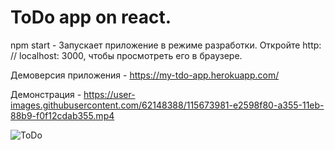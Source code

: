 # ToDo app on react.

npm start -  Запускает приложение в режиме разработки.
Откройте http: // localhost: 3000, чтобы просмотреть его в браузере.



Демоверсия приложения - https://my-tdo-app.herokuapp.com/

Демонстрация - https://user-images.githubusercontent.com/62148388/115673981-e2598f80-a355-11eb-88b9-f0f12cdab355.mp4

![ToDo](https://user-images.githubusercontent.com/62148388/115674775-ac68db00-a356-11eb-9477-896c175a02cd.png)

